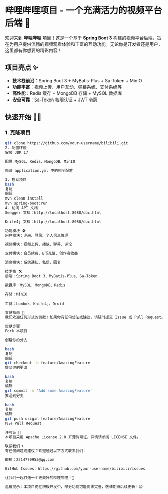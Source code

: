 # 哔哩哔哩项目 - 一个充满活力的视频平台后端 🚀

欢迎来到 **哔哩哔哩** 项目！这是一个基于 **Spring Boot 3** 构建的视频平台后端，旨在为用户提供流畅的视频观看体验和丰富的互动功能。无论你是开发者还是用户，这里都有你想要的精彩内容！

## 项目亮点 ✨

- **技术栈前沿**：Spring Boot 3 + MyBatis-Plus + Sa-Token + MinIO
- **功能丰富**：视频上传、用户互动、弹幕系统、支付系统等
- **高性能**：Redis 缓存 + MongoDB 存储 + MySQL 数据库
- **安全可靠**：Sa-Token 权限认证 + JWT 令牌

## 快速开始 🏃‍♂️

### 1. 克隆项目

```bash
git clone https://github.com/your-username/bilibili.git
2. 配置环境
安装 JDK 17

配置 MySQL、Redis、MongoDB、MinIO

修改 application.yml 中的相关配置

3. 启动项目
bash
复制
编辑
mvn clean install
mvn spring-boot:run
4. 访问 API 文档
Swagger 文档：http://localhost:8080/doc.html

Knife4j 文档：http://localhost:8080/doc.html

功能模块 🛠️
用户模块：注册、登录、个人信息管理

视频模块：视频上传、播放、弹幕、评论

支付模块：会员续费、B币充值、创作者收益

消息模块：系统通知、私信、回复

技术栈 🛠️
后端：Spring Boot 3、MyBatis-Plus、Sa-Token

数据库：MySQL、MongoDB、Redis

存储：MinIO

工具：Lombok、Knife4j、Druid

贡献指南 🤝
我们欢迎任何形式的贡献！如果你有任何想法或建议，请随时提交 Issue 或 Pull Request。

贡献步骤
Fork 本项目

创建你的分支

bash
复制
编辑
git checkout -b feature/AmazingFeature
提交你的更改

bash
复制
编辑
git commit -m 'Add some AmazingFeature'
推送到分支

bash
复制
编辑
git push origin feature/AmazingFeature
打开 Pull Request

许可证 📜
本项目采用 Apache License 2.0 开源许可证，详情请参阅 LICENSE 文件。

联系我们 📞
有任何问题或建议？欢迎通过以下方式联系我们：

邮箱：2214770953@qq.com

GitHub Issues：https://github.com/your-username/bilibili/issues

让我们一起打造一个更美好的哔哩哔哩！🎉

温馨提示：本项目仍在积极开发中，部分功能可能尚未完善，敬请期待后续更新！😊
